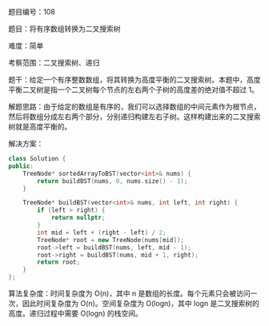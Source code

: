 题目编号：108

题目：将有序数组转换为二叉搜索树

难度：简单

考察范围：二叉搜索树、递归

题干：给定一个有序整数数组，将其转换为高度平衡的二叉搜索树。本题中，高度平衡二叉树是指一个二叉树每个节点的左右两个子树的高度差的绝对值不超过 1。

解题思路：由于给定的数组是有序的，我们可以选择数组的中间元素作为根节点，然后将数组分成左右两个部分，分别递归构建左右子树。这样构建出来的二叉搜索树就是高度平衡的。

解决方案：

```cpp
class Solution {
public:
    TreeNode* sortedArrayToBST(vector<int>& nums) {
        return buildBST(nums, 0, nums.size() - 1);
    }

    TreeNode* buildBST(vector<int>& nums, int left, int right) {
        if (left > right) {
            return nullptr;
        }
        int mid = left + (right - left) / 2;
        TreeNode* root = new TreeNode(nums[mid]);
        root->left = buildBST(nums, left, mid - 1);
        root->right = buildBST(nums, mid + 1, right);
        return root;
    }
};
```

算法复杂度：时间复杂度为 O(n)，其中 n 是数组的长度。每个元素只会被访问一次，因此时间复杂度为 O(n)。空间复杂度为 O(logn)，其中 logn 是二叉搜索树的高度。递归过程中需要 O(logn) 的栈空间。